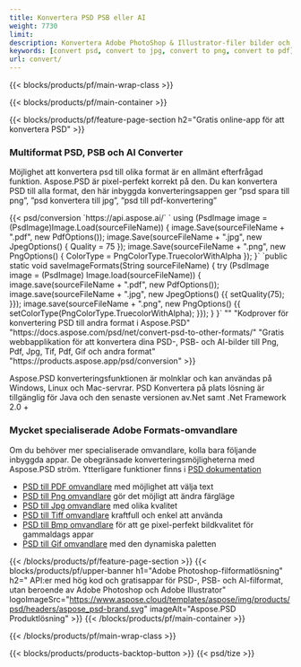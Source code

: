 ```yaml
---
title: Konvertera PSD PSB eller AI
weight: 7730
limit: 
description: Konvertera Adobe PhotoShop & Illustrator-filer bilder och andra format
keywords: [convert psd, convert to jpg, convert to png, convert to pdf]
url: convert/
---
```


{{< blocks/products/pf/main-wrap-class >}}

{{< blocks/products/pf/main-container >}}

{{< blocks/products/pf/feature-page-section h2="Gratis online-app för att konvertera PSD" >}}
<h3 class="headingpdleft">Multiformat PSD, PSB och AI Converter</h3>
<p>Möjlighet att konvertera psd till olika format är en allmänt efterfrågad funktion. Aspose.PSD är pixel-perfekt korrekt på den. Du kan konvertera PSD till alla format, den här inbyggda konverteringsappen ger ”psd spara till png”, ”psd konvertera till jpg”, ”psd till pdf-konvertering”</p>
{{< psd/conversion `https://api.aspose.ai/` 
`    using (PsdImage image = (PsdImage)Image.Load(sourceFileName))
    {
        image.Save(sourceFileName + ".pdf", new PdfOptions());
        image.Save(sourceFileName + ".jpg",  new JpegOptions() { Quality = 75 });
        image.Save(sourceFileName + ".png",  new PngOptions() {  ColorType = PngColorType.TruecolorWithAlpha });
    }` 
	`public static void saveImageFormats(String sourceFileName) {
        try (PsdImage image = (PsdImage) Image.load(sourceFileName)) {
            image.save(sourceFileName + ".pdf", new PdfOptions());
            image.save(sourceFileName + ".jpg", new JpegOptions() {{
                setQuality(75);
            }});
            image.save(sourceFileName + ".png", new PngOptions() {{
                setColorType(PngColorType.TruecolorWithAlpha);
            }});
        }
    }` 
"" 
"Kodprover för konvertering PSD till andra format i Aspose.PSD"  "https://docs.aspose.com/psd/net/convert-psd-to-other-formats/" 
"Gratis webbapplikation för att konvertera dina PSD-, PSB- och AI-bilder till Png, Pdf, Jpg, Tif, Pdf, Gif och andra format" "https://products.aspose.app/psd/conversion" >}}
<br />
<p>Aspose.PSD konverteringsfunktionen är molnklar och kan användas på Windows, Linux och Mac-servrar. PSD Konvertera på plats lösning är tillgänglig för Java och den senaste versionen av.Net samt .Net Framework 2.0 +</p>

<h3 class="headingpdleft">Mycket specialiserade Adobe Formats-omvandlare</h3>
<p>Om du behöver mer specialiserade omvandlare, kolla bara följande inbyggda appar. De obegränsade konverteringsmöjligheterna med Aspose.PSD ström. Ytterligare funktioner finns i <a href="https://docs.aspose.com/psd/">PSD dokumentation</a></p>
<ul>
<li><a href="to-pdf">PSD till PDF omvandlare</a> med möjlighet att välja text</li>
<li><a href="to-png">PSD till Png omvandlare</a> gör det möjligt att ändra färgläge</li>
<li><a href="to-jpg">PSD till Jpg omvandlare</a> med olika kvalitet</li>
<li><a href="to-tiff">PSD till Tiff omvandlare</a> kraftfull och enkel att använda</li>
<li><a href="to-bmp">PSD till Bmp omvandlare</a> för att ge pixel-perfekt bildkvalitet för gammaldags appar</li>
<li><a href="to-gif">PSD till Gif omvandlare</a> med den dynamiska paletten</li>
</ul>

{{< /blocks/products/pf/feature-page-section >}}
{{< blocks/products/pf/upper-banner h1="Adobe Photoshop-filformatlösning" h2=" API:er med hög kod och gratisappar för PSD-, PSB- och AI-filformat, utan beroende av Adobe Photoshop och Adobe Illustrator" logoImageSrc="https://www.aspose.cloud/templates/aspose/img/products/psd/headers/aspose_psd-brand.svg" imageAlt="Aspose.PSD Produktlösning" >}}
{{< /blocks/products/pf/main-container >}}


{{< /blocks/products/pf/main-wrap-class >}}

{{< blocks/products/products-backtop-button >}}
{{< psd/tize >}}

